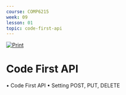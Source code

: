 ```yaml
---
course: COMP6215
week: 09
lesson: 01
topic: code-first-api
---
```


[![Print](https://img.shields.io/badge/DOWNLOAD_PDF-CLICK_HERE-blue.svg)](https://github.com/ToiOhomaiBCS/COMP6215-Course-Material/raw/master/week09/session01/readme.pdf)

# Code First API

• Code First API
• Setting POST, PUT, DELETE

